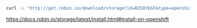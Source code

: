 
```bash
curl -L "http://get.robin.io/download/storage?id=BZX8YEGF&type=openshift-onprem" -o robin-install.tar
```

https://docs.robin.io/storage/latest/install.html#install-on-openshift
